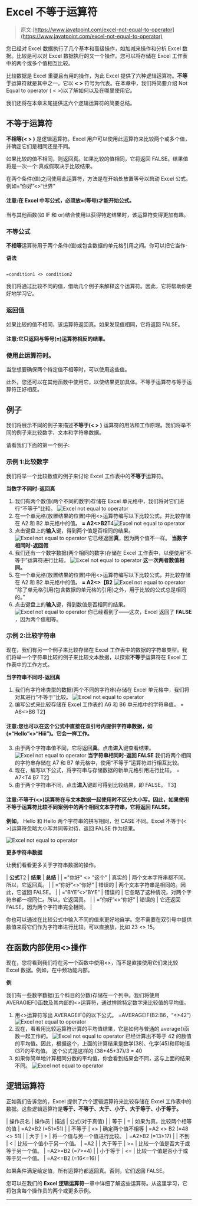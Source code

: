 # Excel 不等于运算符

> 原文:[https://www.javatpoint.com/excel-not-equal-to-operator](https://www.javatpoint.com/excel-not-equal-to-operator)

您已经对 Excel 数据执行了几个基本和高级操作，如加减来操作和分析 Excel 数据。比较是可以对 Excel 数据执行的又一个操作。您可以将存储在 Excel 工作表中的两个或多个值相互比较。

比较数据是 Excel 重要且有用的操作，为此 Excel 提供了六种逻辑运算符。**不等于**运算符就是其中之一。它以 **< >** 符号为代表。在本章中，我们将简要介绍 Not Equal to operator ( < >)以了解如何以及在哪里使用它。

我们还将在本章末尾提供这六个逻辑运算符的简要总结。

## 不等于运算符

**不相等(< > )** 是逻辑运算符。Excel 用户可以使用此运算符来比较两个或多个值，并确定它们是相同还是不同。

如果比较的值不相同，则返回真。如果比较的值相同，它将返回 FALSE。结果值将是一次一个:真或假取决于比较结果。

在两个条件(值)之间使用此运算符，方法是在开始处放置等号以启动 Excel 公式。例如=“你好”<>“世界”

#### 注意:在 Excel 中写公式，必须放=(等号)才能开始公式。

当与其他函数(如 IF 和 or)结合使用以获得特定结果时，该运算符变得更加有趣。

### 不等公式

**不相等**运算符用于两个条件(值)或包含数据的单元格引用之间。你可以把它当作-

**语法**

```

=condition1 <> condition2

```

我们将通过比较不同的值，借助几个例子来解释这个运算符。因此，它将帮助你更好地学习它。

### 返回值

如果比较的值不相同，该运算符返回真。如果发现值相同，它将返回 FALSE。

#### 注意:它只返回与等号(=)运算符相反的结果。

### 使用此运算符时。

当您想要确保两个特定值不相等时，可以使用这些值。

此外，您还可以在其他函数中使用它，以使结果更加具体。不等于运算符与等于运算符正好相反。

## 例子

我们将展示不同的例子来描述**不等于(< > )** 运算符的用法和工作原理。我们将举不同的例子来比较数字、文本和字符串数据。

请看我们下面的第一个例子:

### 示例 1:比较数字

我们将举一个比较数值的例子来讨论 Excel 工作表中的**不等于**运算符。

**当数字不同时-返回真**

1.  我们有两个数值(两个不同的数字)存储在 Excel 单元格中，我们将对它们进行“不等于”比较。
    ![Excel not equal to operator](../Images/e1eb7a77739937d0244b357d9aa7c4ff.png)
2.  在一个单元格(放置结果的位置)中用<>运算符编写以下比较公式，并比较存储在 A2 和 B2 单元格中的值。
    **= A2<>B2**T4![Excel not equal to operator](../Images/5ef2ebb30f987b5207da18939de69a9e.png)
3.  点击键盘上的**输入**键，得到两个值是否相同的结果。
    ![Excel not equal to operator](../Images/2f116e23f3471437b22b0c3931b5f43b.png)
    它已经返回**真**，因为两个值不一样。
    **当数字相同时-返回假**
4.  我们还有一个数字数据(两个相同的数字)存储在 Excel 工作表中，以便使用“不等于”运算符进行比较。
    ![Excel not equal to operator](../Images/3c507d85e3c055153f2c8b563b925621.png)
    **这一次两者数值相同。**
5.  在一个单元格(放置结果的位置)中用<>运算符编写以下比较公式，并比较存储在 A2 和 B2 单元格中的值。
    **= A2<>【B2**
    ![Excel not equal to operator](../Images/e0f447c099c6d16fa6660ece45f24c6b.png)
    “除了单元格引用(包含数据的单元格的引用)之外，用于比较的公式总是相同的。”
6.  点击键盘上的**输入**键，得到数值是否相同的结果。
    ![Excel not equal to operator](../Images/560ba629d46ee02b20fa6f3b051e719e.png)
    你已经看到了——这次，Excel 返回了 **FALSE** ，因为两个值相等。

### 示例 2:比较字符串

现在，我们有另一个例子来比较存储在 Excel 工作表中的数据的字符串类型。我们将举一个字符串比较的例子来比较文本数据，以探索**不等于**运算符在 Excel 工作表中的工作方式。

**当字符串不同时-返回真**

1.  我们有字符串类型的数据(两个不同的字符串)存储在 Excel 单元格中，我们将对其进行“不等于”比较。
    ![Excel not equal to operator](../Images/825a4490655e5d3afff5ee886f7cc344.png)
2.  编写公式来比较存储在 Excel 工作表的 A6 和 B6 单元格中的字符串值。
    = A6<>B6
    T2】

#### 注意:您也可以在这个公式中直接在双引号内提供字符串数据，如(=“Hello”<>“Hiii”)。它会一样工作。

3.  由于两个字符串值不同，它将返回**真**。点击**进入**键查看结果。
    ![Excel not equal to operator](../Images/64bd2d498004b51ed15d801e60e23249.png)
    **当字符串相同时-返回 FALSE**
    我们将两个相同的字符串存储在 A7 和 B7 单元格中，使用“不等于”运算符进行相互比较。
4.  现在，编写以下公式，将字符串与存储数据的新单元格引用进行比较。
    = A7<T4
    B7
    T2】
5.  由于两个字符串不同，点击**进入**键即可得到比较结果，即 FALSE。
    T3】

#### 注意:不等于(<>)运算符在与文本数据一起使用时不区分大小写。因此，如果使用不等于运算符比较不同案例中的两个相同文本字符串，它将返回 FALSE。

**例如，** Hello 和 Hello 两个字符串的拼写相同，但 CASE 不同。Excel 不等于(< >)运算符忽略大小写并同等对待，返回 FALSE 作为结果。

![Excel not equal to operator](../Images/ef5f2bea1d237bac4271b0b6f0e9d715.png)

**更多字符串数据**

让我们看看更多关于字符串数据的操作。

| **公式**T2 | **结果** | **总结** |
| ="你好" <> "这个" | 真实的 | 两个文本字符串都不同。所以，它返回真。 |
| =“你好”<>“你好” | 错误的 | 两个文本字符串是相同的。因此，它返回 FALSE。 |
| =“BYE”<>“BYE” | 错误的 | 它忽略了这种情况，对两个字符串都一视同仁。所以，它返回真。 |
| =“你好”<>“你好” | 错误的 | 它还返回 FALSE，因为两个字符串完全相同。 |

你也可以通过在比较公式中输入不同的值来更好地自学。您不需要在双引号中提供数值来将它们作为字符串进行比较。可以直接放，比如 23 <> 15。

## 在函数内部使用<>操作

现在，您将看到我们将在另一个函数中使用<>，而不是直接使用它们来比较 Excel 数据。例如，在中频功能内部。

**例**

我们有一些数字数据(五个科目的分数)存储在一个列中。我们将使用 AVERAGIEF()函数及其内部的<>运算符，通过排除特定数字来比较值的平均值。

1.  用<>运算符写出 AVERAGEIF()的以下公式。
    =AVERAGEIF(B2:B6，“<>42”)
    ![Excel not equal to operator](../Images/d0514873c8e50ad32798de5838e7afb1.png)
2.  现在，看看用比较运算符计算的平均值结果，它是如何与普通的 average()函数一起工作的。
    ![Excel not equal to operator](../Images/d33f1f9c38ac131779388f3c221bcaa4.png)
    已经计算出不等于 42 的数值的平均值。因此，根据这个，上面的计算结果是数学(38)、化学(45)和印地语(37)的平均值。
    这个公式是这样的:(38+45+37)/3 = 40
3.  如果你简单地计算相同分数的平均值，你会看到结果会不同，这与上面的结果不同。
    ![Excel not equal to operator](../Images/3b093b1622d72018d09ffd6c96f428cb.png)

## 逻辑运算符

正如我们告诉您的，Excel 提供了六个逻辑运算符来比较存储在 Excel 工作表中的数据。这些逻辑运算符是**等于、不等于、大于、小于、大于等于、小于等于。**

| 操作员名 | 操作员 | 描述 | 公式(对于真值) |
| 等于 | = | 如果为真，比较两个相等的值 | =A2=B2 (=51=51) |
| 不等于 | <> | 确定两个值不相等 | =A2 <> B2 (=48 <> 51) |
| 大于 | > | 将一个值与另一个值进行比较。 | =A2>B2 (=13>17) |
| 不到 | < | 比较一个值小于另一个值。 | =A2 |
| 大于等于 | >= | 比较一个值是否大于或等于另一个值。 | =A2>=B2 (=7>=4) |
| 小于等于 | <= | 比较一个值是否小于或等于另一个值。 | =A2<=B2 (=16<=16) |

如果条件满足给定值，所有运算符都返回真。否则，它们返回 FALSE。

您可以在我们的 **Excel 逻辑运算符**一章中详细了解这些运算符。从这里学习，它将包含每个操作员的两个或更多示例。

* * *